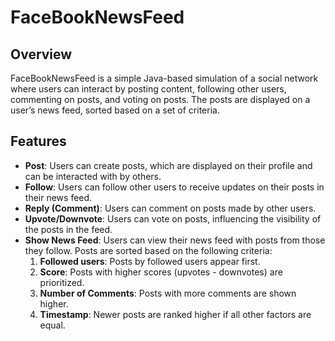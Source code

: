 # FaceBookNewsFeed

## Overview

FaceBookNewsFeed is a simple Java-based simulation of a social network where users can interact by posting content, following other users, commenting on posts, and voting on posts. The posts are displayed on a user’s news feed, sorted based on a set of criteria.

## Features

- **Post**: Users can create posts, which are displayed on their profile and can be interacted with by others.
- **Follow**: Users can follow other users to receive updates on their posts in their news feed.
- **Reply (Comment)**: Users can comment on posts made by other users.
- **Upvote/Downvote**: Users can vote on posts, influencing the visibility of the posts in the feed.
- **Show News Feed**: Users can view their news feed with posts from those they follow. Posts are sorted based on the following criteria:
  1. **Followed users**: Posts by followed users appear first.
  2. **Score**: Posts with higher scores (upvotes - downvotes) are prioritized.
  3. **Number of Comments**: Posts with more comments are shown higher.
  4. **Timestamp**: Newer posts are ranked higher if all other factors are equal.


